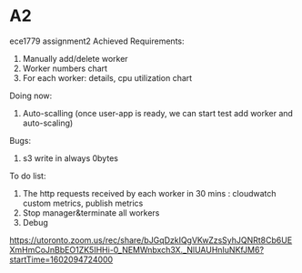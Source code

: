 # A2
ece1779 assignment2
Achieved Requirements:
1. Manually add/delete worker
2. Worker numbers chart
3. For each worker: details, cpu utilization chart

Doing now:
1. Auto-scalling (once user-app is ready, we can start test add worker and auto-scaling)

Bugs:
1. s3 write in always 0bytes 

To do list:
1. The http requests received by each worker in 30 mins : cloudwatch custom metrics, publish metrics
2. Stop manager&terminate all workers
3. Debug

https://utoronto.zoom.us/rec/share/bJGqDzkIQgVKwZzsSyhJQNRt8Cb6UEXmHmCoJnBbEO1ZK5IHHi-0_NEMWnbxch3X._NlUAUHnIuNKfJM6?startTime=1602094724000





